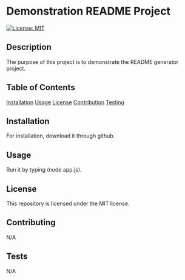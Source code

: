 # Demonstration README Project

[![License: MIT](https://img.shields.io/badge/License-MIT-blue.svg)](https://shields.io/)

## Description

The purpose of this project is to demonstrate the README generator project.

## Table of Contents


 [Installation](#installation)
 [Usage](#usage)
 [License](#licensing)
 [Contribution](#contribution)
 [Testing](#testing)


## Installation

For installation, download it through github.

## Usage

Run it by typing (node app.js).

## License

This repository is licensed under the MIT license.

## Contributing

N/A

## Tests

N/A

